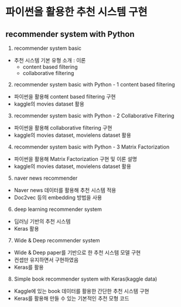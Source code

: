 
# 파이썬을 활용한 추천 시스템 구현
## recommender system with Python


1. recommender system basic
- 추천 시스템 기본 유형 소개 : 이론
    - content based filtering
    - collaborative filtering

    
2. recommender system basic with Python - 1 content based filtering
- 파이썬을 활용해 content based filtering 구현
- kaggle의 movies dataset 활용


3. recommender system basic with Python - 2 Collaborative Filtering
- 파이썬을 활용해 collaborative filtering 구현
- kaggle의 movies dataset, movielens dataset 활용


4. recommender system basic with Python - 3 Matrix Factorization
- 파이썬을 활용해 Matrix Factorization 구현 및 이론 설명
- kaggle의 movies dataset, movielens dataset 활용


5. naver news recommender
- Naver news 데이터를 활용해 추천 시스템 적용
- Doc2vec 등의 embedding 방법을 사용


6. deep learning recommender system
- 딥러닝 기반의 추천 시스템
- Keras 활용


7. Wide & Deep recommender system
- Wide & Deep paper를 기반으로 한 추천 시스템 모델 구현
- 컨셉만 유지하면서 구현하였음
- Keras를 활용

8. Simple book recommender system with Keras(kaggle data)
- Kaggle에 있는 book 데이터를 활용한 간단한 추천 시스템 구현
- Keras를 활용해 만들 수 있는 기본적인 추천 모형 코드

